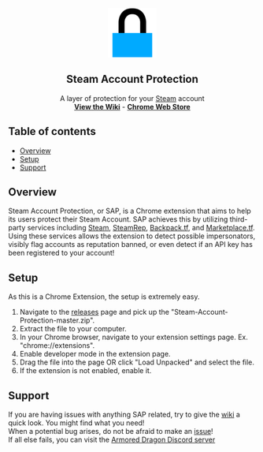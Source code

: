 <p align="center">
  <a href="https://github.com/Armored-Dragon/Steam-Account-Protection">
    <img src="https://raw.githubusercontent.com/Armored-Dragon/Steam-Account-Protection/master/img/sap_512.png" width="100">
  </a>
  <h2 align="center">Steam Account Protection</h2>
  <p align="center">
    A layer of protection for your <a href="https://steamcommunity.com" target="_blank">Steam</a> account
    <br />
    <a href="https://github.com/Armored-Dragon/Steam-Account-Protection/wiki"><strong>View the Wiki</strong></a>
		 - 
	  <a href="https://chrome.google.com/webstore/detail/steam-account-protection/klbjlhhdphemeeblhgdmibjjfmgalofi"><strong>Chrome Web Store</strong></a>
  </p>
</p>

## Table of contents
* [Overview](#overview)
* [Setup](#setup)
* [Support](#support)

## Overview
Steam Account Protection, or SAP, is a Chrome extension that aims to help its users protect their Steam Account. 
SAP achieves this by utilizing third-party services including 
 [Steam](https://steamcommunity.com), [SteamRep](https://steamrep.com), [Backpack.tf](https://backpack.tf), and [Marketplace.tf](https://marketplace.tf).
Using these services allows the extension to detect possible impersonators, visibly flag accounts as reputation banned, or even detect if an API key has been registered to your account!

## Setup
As this is a Chrome Extension, the setup is extremely easy.
1. Navigate to the [releases](https://github.com/Armored-Dragon/Steam-Account-Protection/releases) page and pick up the "Steam-Account-Protection-master.zip".
2. Extract the file to your computer.
3. In your Chrome browser, navigate to your extension settings page. Ex. "chrome://extensions".
4. Enable developer mode in the extension page.
5. Drag the file into the page OR click "Load Unpacked" and select the file.
6. If the extension is not enabled, enable it.

## Support
If you are having issues with anything SAP related, try to give the [wiki](https://github.com/Armored-Dragon/Steam-Account-Protection/wiki) a quick look. You might find what you need!<br>
When a potential bug arises, do not be afraid to make an [issue](https://github.com/Armored-Dragon/Steam-Account-Protection/issues)!<br>
If all else fails, you can visit the [Armored Dragon Discord server](https://armoreddragon.com/html/discord-redirect)